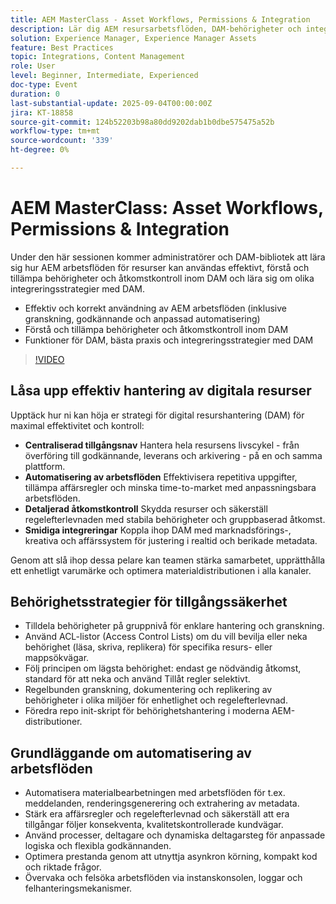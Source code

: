 ```yaml
---
title: AEM MasterClass - Asset Workflows, Permissions & Integration
description: Lär dig AEM resursarbetsflöden, DAM-behörigheter och integreringsstrategier. Idealiskt för administratörer och DAM-bibliotekarier som vill ha bästa praxis och automatiseringstips.
solution: Experience Manager, Experience Manager Assets
feature: Best Practices
topic: Integrations, Content Management
role: User
level: Beginner, Intermediate, Experienced
doc-type: Event
duration: 0
last-substantial-update: 2025-09-04T00:00:00Z
jira: KT-18858
source-git-commit: 124b52203b98a80dd9202dab1b0dbe575475a52b
workflow-type: tm+mt
source-wordcount: '339'
ht-degree: 0%

---
```



# AEM MasterClass: Asset Workflows, Permissions &amp; Integration

Under den här sessionen kommer administratörer och DAM-bibliotek att lära sig hur AEM arbetsflöden för resurser kan användas effektivt, förstå och tillämpa behörigheter och åtkomstkontroll inom DAM och lära sig om olika integreringsstrategier med DAM.

* Effektiv och korrekt användning av AEM arbetsflöden (inklusive granskning, godkännande och anpassad automatisering)
* Förstå och tillämpa behörigheter och åtkomstkontroll inom DAM
* Funktioner för DAM, bästa praxis och integreringsstrategier med DAM

>[!VIDEO](https://video.tv.adobe.com/v/3471383/?learn=on&enablevpops)

## Låsa upp effektiv hantering av digitala resurser

Upptäck hur ni kan höja er strategi för digital resurshantering (DAM) för maximal effektivitet och kontroll:

* **Centraliserad tillgångsnav** Hantera hela resursens livscykel - från överföring till godkännande, leverans och arkivering - på en och samma plattform.
* **Automatisering av arbetsflöden** Effektivisera repetitiva uppgifter, tillämpa affärsregler och minska time-to-market med anpassningsbara arbetsflöden.
* **Detaljerad åtkomstkontroll** Skydda resurser och säkerställ regelefterlevnaden med stabila behörigheter och gruppbaserad åtkomst.
* **Smidiga integreringar** Koppla ihop DAM med marknadsförings-, kreativa och affärssystem för justering i realtid och berikade metadata.

Genom att slå ihop dessa pelare kan teamen stärka samarbetet, upprätthålla ett enhetligt varumärke och optimera materialdistributionen i alla kanaler.

## Behörighetsstrategier för tillgångssäkerhet

* Tilldela behörigheter på gruppnivå för enklare hantering och granskning.
* Använd ACL-listor (Access Control Lists) om du vill bevilja eller neka behörighet (läsa, skriva, replikera) för specifika resurs- eller mappsökvägar.
* Följ principen om lägsta behörighet: endast ge nödvändig åtkomst, standard för att neka och använd Tillåt regler selektivt.
* Regelbunden granskning, dokumentering och replikering av behörigheter i olika miljöer för enhetlighet och regelefterlevnad.
* Föredra repo init-skript för behörighetshantering i moderna AEM-distributioner.

## Grundläggande om automatisering av arbetsflöden

* Automatisera materialbearbetningen med arbetsflöden för t.ex. meddelanden, renderingsgenerering och extrahering av metadata.
* Stärk era affärsregler och regelefterlevnad och säkerställ att era tillgångar följer konsekventa, kvalitetskontrollerade kundvägar.
* Använd processer, deltagare och dynamiska deltagarsteg för anpassade logiska och flexibla godkännanden.
* Optimera prestanda genom att utnyttja asynkron körning, kompakt kod och riktade frågor.
* Övervaka och felsöka arbetsflöden via instanskonsolen, loggar och felhanteringsmekanismer.